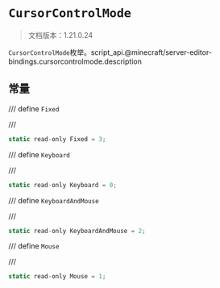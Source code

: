 # `CursorControlMode`

> 文档版本：1.21.0.24

`CursorControlMode`枚举。script_api.@minecraft/server-editor-bindings.cursorcontrolmode.description

## 常量

/// define
`Fixed`


///

```js
static read-only Fixed = 3;
```


/// define
`Keyboard`


///

```js
static read-only Keyboard = 0;
```


/// define
`KeyboardAndMouse`


///

```js
static read-only KeyboardAndMouse = 2;
```


/// define
`Mouse`


///

```js
static read-only Mouse = 1;
```

